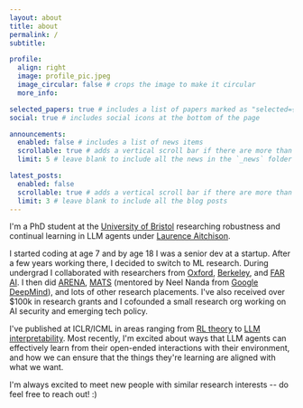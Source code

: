 ```yaml
---
layout: about
title: about
permalink: /
subtitle:

profile:
  align: right
  image: profile_pic.jpeg
  image_circular: false # crops the image to make it circular
  more_info:

selected_papers: true # includes a list of papers marked as "selected={true}"
social: true # includes social icons at the bottom of the page

announcements:
  enabled: false # includes a list of news items
  scrollable: true # adds a vertical scroll bar if there are more than 3 news items
  limit: 5 # leave blank to include all the news in the `_news` folder

latest_posts:
  enabled: false
  scrollable: true # adds a vertical scroll bar if there are more than 3 new posts items
  limit: 3 # leave blank to include all the blog posts
---
```


I'm a PhD student at the [University of Bristol](https://www.bristol.ac.uk/cdt/interactive-ai/) researching robustness and continual learning in LLM agents under [Laurence Aitchison](https://www.laurenceai.com/).

I started coding at age 7 and by age 18 I was a senior dev at a startup.
After a few years working there, I decided to switch to ML research.
During undergrad I collaborated with researchers from [Oxford](https://www.cs.ox.ac.uk/), [Berkeley](https://eecs.berkeley.edu/), and [FAR AI](https://far.ai/).
I then did [ARENA](https://www.arena.education/), [MATS](https://www.matsprogram.org/) (mentored by Neel Nanda from [Google DeepMind](https://deepmind.google/)), and lots of other research placements.
I've also received over $100k in research grants and I cofounded a small research org working on AI security and emerging tech policy.

I've published at ICLR/ICML in areas ranging from [RL theory](https://arxiv.org/pdf/2309.15257) to [LLM interpretability](https://arxiv.org/pdf/2502.18147).
Most recently, I'm excited about ways that LLM agents can effectively learn from their open-ended interactions with their environment, and how we can ensure that the things they're learning are aligned with what we want.

I'm always excited to meet new people with similar research interests -- do feel free to reach out! :)
